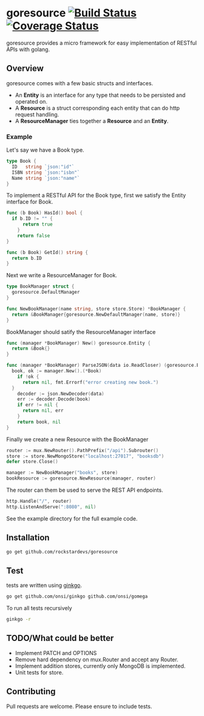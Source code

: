 # goresource [![Build Status](https://travis-ci.org/rockstardevs/goresource.svg?branch=master)](https://travis-ci.org/rockstardevs/goresource) [![Coverage Status](https://coveralls.io/repos/rockstardevs/goresource/badge.svg?branch=master&service=github)](https://coveralls.io/github/rockstardevs/goresource?branch=master) 

goresource provides a micro framework for easy implementation of RESTful APIs with golang.

## Overview

goresource comes with a few basic structs and interfaces.

- An **Entity** is an interface for any type that needs to be persisted and operated on.
- A **Resource** is a struct corresponding each entity that can do http request handling.
- A **ResourceManager** ties together a **Resource** and an **Entity**.

### Example

Let's say we have a Book type.

```go
type Book {
  ID   string `json:"id"`
  ISBN string `json:"isbn"`
  Name string `json:"name"`
}
```

To implement a RESTful API for the Book type, first we satisfy the Entity interface for Book.

```go
func (b Book) HasId() bool {
  if b.ID != "" {
      return true
    }
    return false
}

func (b Book) GetId() string {
  return b.ID
}
```

Next we write a ResourceManager for Book.

```go
type BookManager struct {
  goresource.DefaultManager
}

func NewBookManager(name string, store store.Store) *BookManager {
  return &BookManager{goresource.NewDefaultManager(name, store)}
}
```

BookManager should satify the ResourceManager interface

```go
func (manager *BookManager) New() goresource.Entity {
  return &Book{}
}

func (manager *BookManager) ParseJSON(data io.ReadCloser) (goresource.Entity, error) {
  book, ok := manager.New().(*Book)
    if !ok {
      return nil, fmt.Errorf("error creating new book.")
  }
    decoder := json.NewDecoder(data)
    err := decoder.Decode(book)
    if err != nil {
      return nil, err
    }
    return book, nil
}
```

Finally we create a new Resource with the BookManager

```go
router := mux.NewRouter().PathPrefix("/api").Subrouter()
store := store.NewMongoStore("localhost:27017", "booksdb")
defer store.Close()

manager := NewBookManager("books", store)
bookResource := goresource.NewResource(manager, router)
```

The router can them be used to serve the REST API endpoints.

```go
http.Handle("/", router)
http.ListenAndServe(":8080", nil)
```

See the example directory for the full example code.

## Installation

```sh
go get github.com/rockstardevs/goresource
```

## Test

tests are written using [ginkgo](http://github.com/onsi/ginkgo).

```sh
go get github.com/onsi/ginkgo github.com/onsi/gomega
```

To run all tests recursively

```sh
ginkgo -r
```

## TODO/What could be better

- Implement PATCH and OPTIONS
- Remove hard dependency on mux.Router and accept any Router.
- Implement addition stores, currently only MongoDB is implemented.
- Unit tests for store.

## Contributing

Pull requests are welcome. Please ensure to include tests.
